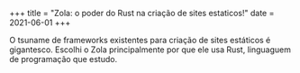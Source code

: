 +++
title = "Zola: o poder do Rust na criação de sites estaticos!"
date = 2021-06-01
+++

O tsuname de frameworks existentes para criação de sites estáticos é gigantesco. 
Escolhi o Zola principalmente por que ele usa Rust, linguaguem de programação que estudo. 
